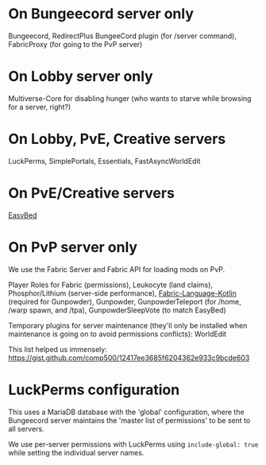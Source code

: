 # On Bungeecord server only
Bungeecord, RedirectPlus BungeeCord plugin (for /server command), FabricProxy (for going to the PvP server)

# On Lobby server only
Multiverse-Core for disabling hunger (who wants to starve while browsing for a server, right?)

# On Lobby, PvE, Creative servers
LuckPerms, SimplePortals, Essentials, FastAsyncWorldEdit

# On PvE/Creative servers
[EasyBed](https://github.com/pengooin/EasyBed/)

# On PvP server only
We use the Fabric Server and Fabric API for loading mods on PvP.

Player Roles for Fabric (permissions), Leukocyte (land claims), Phosphor/Lithium (server-side performance), [Fabric-Language-Kotlin](https://www.curseforge.com/minecraft/mc-mods/fabric-language-kotlin/download/3136960) (required for Gunpowder), Gunpowder, GunpowderTeleport (for /home, /warp spawn, and /tpa), GunpowderSleepVote (to match EasyBed)

Temporary plugins for server maintenance (they'll only be installed when maintenance is going on to avoid permissions conflicts): WorldEdit

This list helped us immensely: https://gist.github.com/comp500/12417ee3685f6204362e933c9bcde603

# LuckPerms configuration
This uses a MariaDB database with the 'global' configuration, where the Bungeecord server maintains the 'master list of permissions' to be sent to all servers.

We use per-server permissions with LuckPerms using `include-global: true` while setting the individual server names.
